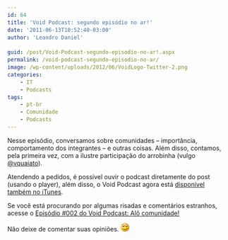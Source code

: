 ```yaml
---
id: 64
title: 'Void Podcast: segundo episódio no ar!'
date: '2011-06-13T10:52:40-03:00'
author: 'Leandro Daniel'

guid: /post/Void-Podcast-segundo-episodio-no-ar!.aspx
permalink: /void-podcast-segundo-episodio-no-ar/
image: /wp-content/uploads/2012/06/VoidLogo-Twitter-2.png
categories:
    - IT
    - Podcasts
tags:
    - pt-br
    - Comunidade
    - Podcasts
---
```


Nesse episódio, conversamos sobre comunidades – importância, comportamento dos integrantes – e outras coisas. Além disso, contamos, pela primeira vez, com a ilustre participação do arrobinha (vulgo [@vquaiato](http://twitter.com/vquaiato)).

Atendendo a pedidos, é possível ouvir o podcast diretamente do post (usando o player), além disso, o Void Podcast agora está [disponível também no iTunes](http://itunes.apple.com/br/podcast/void-podcast/id443186480).

Se você está procurando por algumas risadas e comentários estranhos, acesse o [Episódio #002 do Void Podcast: Alô comunidade!](https://voidpodcast.wordpress.com/2011/06/12/void-podcast-002a-al-comunidade/)

Não deixe de comentar suas opiniões. ![Alegre](/assets/pics/wlEmoticon-smile_6.png)

